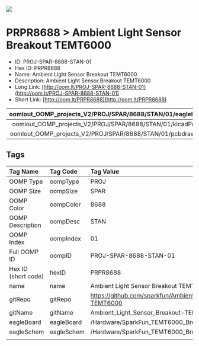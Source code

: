 


  
![][im]
# PRPR8688 > Ambient Light Sensor Breakout TEMT6000

- ID: PROJ-SPAR-8688-STAN-01
- Hex ID: PRPR8688
- Name: Ambient Light Sensor Breakout TEMT6000
- Description: Ambient Light Sensor Breakout TEMT6000
- Long Link: [http://oom.lt/PROJ-SPAR-8688-STAN-01](http://oom.lt/PROJ-SPAR-8688-STAN-01)
- Short Link: [http://oom.lt/PRPR8688](http://oom.lt/PRPR8688)
  

|oomlout_OOMP_projects_V2/PROJ/SPAR/8688/STAN/01/eagleImage.png|oomlout_OOMP_projects_V2/PROJ/SPAR/8688/STAN/01/eagleSchemImage.png|oomlout_OOMP_projects_V2/PROJ/SPAR/8688/STAN/01/kicadPcb3dFront.png|oomlout_OOMP_projects_V2/PROJ/SPAR/8688/STAN/01/kicadPcb3dBack.png|
| :---: | :---: | :---: | :---: |
|oomlout_OOMP_projects_V2/PROJ/SPAR/8688/STAN/01/kicadPcb3d.png|oomlout_OOMP_projects_V2/PROJ/SPAR/8688/STAN/01/bomBack.png|oomlout_OOMP_projects_V2/PROJ/SPAR/8688/STAN/01/bomFront.png|oomlout_OOMP_projects_V2/PROJ/SPAR/8688/STAN/01/pcbdraw.svg|
|oomlout_OOMP_projects_V2/PROJ/SPAR/8688/STAN/01/pcbdrawBack.svg||||

## Tags
  

|Tag Name|Tag Code|Tag Value|
| :--- | :--- | :--- |
|OOMP Type|oompType|PROJ|
|OOMP Size|oompSize|SPAR|
|OOMP Color|oompColor|8688|
|OOMP Description|oompDesc|STAN|
|OOMP Index|oompIndex|01|
|Full OOMP ID|oompID|PROJ-SPAR-8688-STAN-01|
|Hex ID (short code)|hexID|PRPR8688|
|name|name|Ambient Light Sensor Breakout TEMT6000|
|gitRepo|gitRepo|https://github.com/sparkfun/Ambient_Light_Sensor_Breakout-TEMT6000|
|gitName|gitName|Ambient_Light_Sensor_Breakout-TEMT6000|
|eagleBoard|eagleBoard|/Hardware/SparkFun_TEMT6000_Breakout-v12.brd|
|eagleSchem|eagleSchem|/Hardware/SparkFun_TEMT6000_Breakout-v12.sch|
||||



[im]: PROJ/SPAR/8688/STAN/01/kicadPcb3d_450.png
